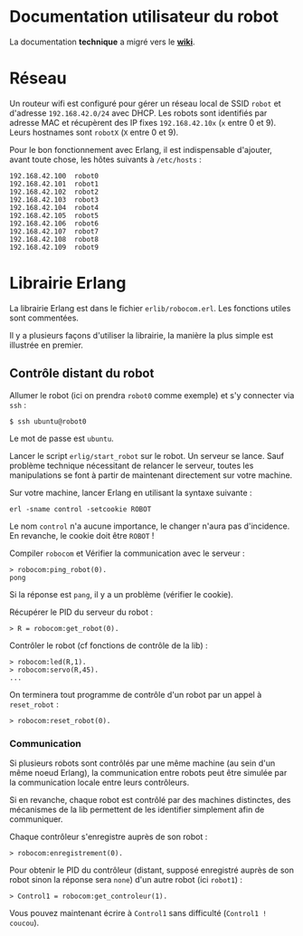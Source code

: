 Documentation utilisateur du robot
=

La documentation **technique** a migré vers le **[wiki](https://github.com/blgatelierl2/robot/wiki)**.

# Réseau

Un routeur wifi est configuré pour gérer un réseau local de SSID `robot` et d'adresse `192.168.42.0/24` avec DHCP. Les robots sont identifiés par adresse MAC et récupèrent des IP fixes `192.168.42.10x` (`x` entre 0 et 9). Leurs hostnames sont `robotX` (`X` entre 0 et 9).

Pour le bon fonctionnement avec Erlang, il est indispensable d'ajouter, avant toute chose, les hôtes suivants à `/etc/hosts` :
```
192.168.42.100  robot0
192.168.42.101  robot1
192.168.42.102  robot2
192.168.42.103  robot3
192.168.42.104  robot4
192.168.42.105  robot5
192.168.42.106  robot6
192.168.42.107  robot7
192.168.42.108  robot8
192.168.42.109  robot9
```

# Librairie Erlang

La librairie Erlang est dans le fichier `erlib/robocom.erl`. Les fonctions utiles sont commentées.

Il y a plusieurs façons d'utiliser la librairie, la manière la plus simple est illustrée en premier.

## Contrôle distant du robot

Allumer le robot (ici on prendra `robot0` comme exemple) et s'y connecter via `ssh` :
```
$ ssh ubuntu@robot0
```
Le mot de passe est `ubuntu`.

Lancer le script `erlig/start_robot` sur le robot. Un serveur se lance. Sauf problème technique nécessitant de relancer le serveur, toutes les manipulations se font à partir de maintenant directement sur votre machine.

Sur votre machine, lancer Erlang en utilisant la syntaxe suivante :
```
erl -sname control -setcookie ROBOT
```
Le nom `control` n'a aucune importance, le changer n'aura pas d'incidence. En revanche, le cookie doit être `ROBOT` !

Compiler `robocom` et Vérifier la communication avec le serveur :
```
> robocom:ping_robot(0).
pong
```
Si la réponse est `pang`, il y a un problème (vérifier le cookie).

Récupérer le PID du serveur du robot :
```
> R = robocom:get_robot(0).
```

Contrôler le robot (cf fonctions de contrôle de la lib) :
```
> robocom:led(R,1).
> robocom:servo(R,45).
...
```

On terminera tout programme de contrôle d'un robot par un appel à `reset_robot` :
```
> robocom:reset_robot(0).
```


### Communication

Si plusieurs robots sont contrôlés par une même machine (au sein d'un même noeud Erlang), la communication entre robots peut être simulée par la communication locale entre leurs contrôleurs.

Si en revanche, chaque robot est contrôlé par des machines distinctes, des mécanismes de la lib permettent de les identifier simplement afin de communiquer.

Chaque contrôleur s'enregistre auprès de son robot : 
```
> robocom:enregistrement(0).
```

Pour obtenir le PID du contrôleur (distant, supposé enregistré auprès de son robot sinon la réponse sera `none`) d'un autre robot (ici `robot1`) :
```
> Control1 = robocom:get_controleur(1).
```

Vous pouvez maintenant écrire à `Control1` sans difficulté (`Control1 ! coucou`).
